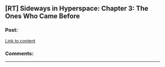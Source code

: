 ## [RT] Sideways in Hyperspace: Chapter 3: The Ones Who Came Before

### Post:

[Link to content](https://sidewaysfiction.wordpress.com/2016/09/04/the-ones-who-came-before/)

### Comments:

---

